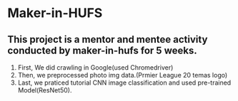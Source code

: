 # Maker-in-HUFS

## This project is a mentor and mentee activity conducted by maker-in-hufs for 5 weeks.

1. First, We did crawling in Google(used Chromedriver)
2. Then, we preprocessed photo img data.(Prmier League 20 temas logo)
3. Last, we praticed tutorial CNN image classification and used pre-trained Model(ResNet50). 
